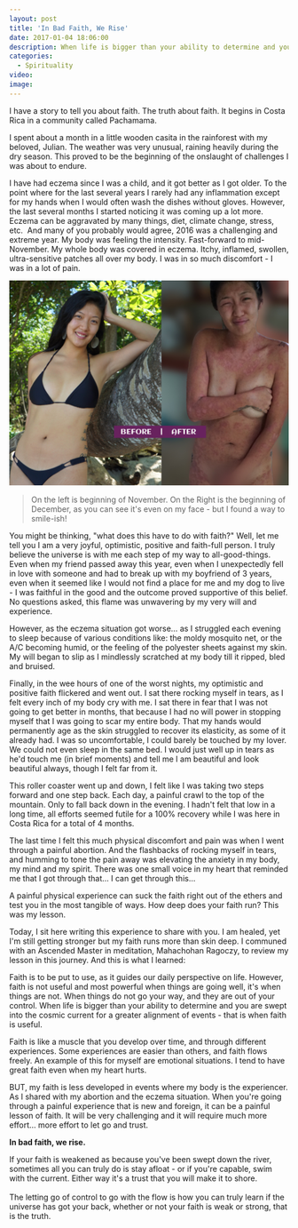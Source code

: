```yaml
---
layout: post
title: 'In Bad Faith, We Rise'
date: 2017-01-04 18:06:00
description: When life is bigger than your ability to determine and you are swept into the cosmic current for a greater alignment of events - that is when faith is useful.
categories:
  - Spirituality
video:
image:
---
```



I have a story to tell you about faith. The truth about faith. It begins in Costa Rica in a community called Pachamama.

I spent about a month in a little wooden casita in the rainforest with my beloved, Julian. The weather was very unusual, raining heavily during the dry season. This proved to be the beginning of the onslaught of challenges I was about to endure.&nbsp;

I have had eczema since I was a child, and it got better as I got older. To the point where for the last several years I rarely had any inflammation except for my hands when I would often wash the dishes without gloves. However, the last several months I started noticing it was coming up a lot more. Eczema can be aggravated by many things, diet, climate change, stress, etc. &nbsp;And many of you probably would agree, 2016 was a challenging and extreme year. My body was feeling the intensity. Fast-forward to mid-November. My whole body was covered in eczema. Itchy, inflamed, swollen, ultra-sensitive patches all over my body. I was in so much discomfort - I was in a lot of pain.&nbsp;

![](/uploads/versions/before-after-eczema---x----1200-879x---.jpg)

> On the left is beginning of November. On the Right is the beginning of December, as you can see it's even on my face - but I found a way to smile-ish!

You might be thinking, "what does this have to do with faith?" Well, let me tell you I am a very joyful, optimistic, positive and faith-full person. I truly believe the universe is with me each step of my way to all-good-things. Even when my friend passed away this year, even when I unexpectedly fell in love with someone and had to break up with my boyfriend of 3 years, even when it seemed like I would not find a place for me and my dog to live - I was faithful in the good and the outcome proved supportive of this belief. No questions asked, this flame was unwavering by my very will and experience.

However, as the eczema situation got worse… as I struggled each evening to sleep because of various conditions like: the moldy mosquito net, or the A/C becoming humid, or the feeling of the polyester sheets against my skin. My will began to slip as I mindlessly scratched at my body till it ripped, bled and bruised. &nbsp;

Finally, in the wee hours of one of the worst nights, my optimistic and positive faith flickered and went out. I sat there rocking myself in tears, as I felt every inch of my body cry with me. I sat there in fear that I was not going to get better in months, that because I had no will power in stopping myself that I was going to scar my entire body. That my hands would permanently age as the skin struggled to recover its elasticity, as some of it already had. I was so uncomfortable, I could barely be touched by my lover. We could not even sleep in the same bed. I would just well up in tears as he'd touch me (in brief moments) and tell me I am beautiful and look beautiful always, though I felt far from it.

This roller coaster went up and down, I felt like I was taking two steps forward and one step back. Each day, a painful crawl to the top of the mountain. Only to fall back down in the evening. I hadn't felt that low in a long time, all efforts seemed futile for a 100% recovery while I was here in Costa Rica for a total of 4 months.

The last time I felt this much physical discomfort and pain was when I went through a painful abortion. And the flashbacks of rocking myself in tears, and humming to tone the pain away was elevating the anxiety in my body, my mind and my spirit. There was one small voice in my heart that reminded me that I got through that... I can get through this...

A painful physical experience can suck the faith right out of the ethers and test you in the most tangible of ways. How deep does your faith run? This was my lesson.

Today, I sit here writing this experience to share with you. I am healed, yet I'm still getting stronger but my faith runs more than skin deep. I communed with an Ascended Master in meditation, Mahachohan Ragoczy, to review my lesson in this journey. And this is what I learned:

Faith is to be put to use, as it guides our daily perspective on life. However, faith is not useful and most powerful when things are going well, it's when things are not. When things do not go your way, and they are out of your control. When life is bigger than your ability to determine and you are swept into the cosmic current for a greater alignment of events - that is when faith is useful.

Faith is like a muscle that you develop over time, and through different experiences. Some experiences are easier than others, and faith flows freely. An example of this for myself are emotional situations. I tend to have great faith even when my heart hurts.&nbsp;

BUT, my faith is less developed in events where my body is the experiencer. As I shared with my abortion and the eczema situation. When you're going through a painful experience that is new and foreign, it can be a painful lesson of faith. It will be very challenging and it will require much more effort… more effort to let go and trust.&nbsp;

**In bad faith, we rise.&nbsp;**

If your faith is weakened as because you've been swept down the river, sometimes all you can truly do is stay afloat - or if you're capable, swim with the current. Either way it's a trust that you will make it to shore.&nbsp;
<br>
<br>The letting go of control to go with the flow is how you can truly learn if the universe has got your back, whether or not your faith is weak or strong, that is the truth.&nbsp;